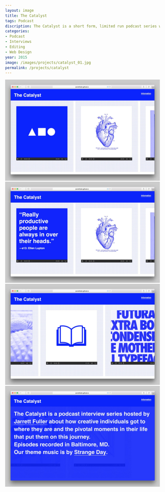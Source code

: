 ```yaml
---
layout: image
title: The Catalyst
tags: Podcast
discription: The Catalyst is a short form, limited run podcast series where I interviewed designers, classmates, and professors about how they became designers and the pivotal moments in their life that set them on their creative lives. The 13-part series were edited into half-hour episodes and live on a custom website.
categories:
- Podcast
- Interviews
- Editing
- Web Design
year: 2015
image: /images/projects/catalyst_01.jpg
permalink: /projects/catalyst
---
```


<img src="/images/projects/catalyst_01.jpg">
<div class="images-left"><img src="/images/projects/catalyst_02.jpg"></div>
<div class="images-right"><img src="/images/projects/catalyst_03.jpg"></div>
<img src="/images/projects/catalyst_04.jpg">
